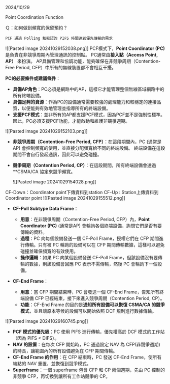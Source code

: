 2024/10/29


Point Coordination Function


Ｑ：如何做到頻寬的保留預約？

	PCF 通過 Polling 和較短的 PIFS 時間達到優先傳輸的需求


![[Pasted image 20241029152038.png]]
PCF模式下，**Point Coordinator (PC)** 是負責在非競爭周期內管理通訊的控制點。
PC通常由**接入點（Access Point, AP）** 來扮演。
AP具備管理和協調功能，能夠確保在非競爭周期（Contention-Free Period, CFP）中所有的無線裝置都不會相互干擾。

**PC的必要條件或建議條件**：

- **具備AP角色**：PC必須是網路中的AP，這樣它才能管理整個無線區域網路中的所有終端設備。
- **具備足夠的資源**：作為PC的設備通常需要較強的處理能力和較穩定的連接品質，以便能夠有效地管理並指導所有的終端設備。
- **支援PCF模式**：並非所有的AP都支援PCF模式，因為PCF並不是強制性標準。
  因此，PC必須支援PCF功能，才能啟動和維護非競爭週期。

![[Pasted image 20241029152103.png]]
- **非競爭周期（Contention-Free Period, CFP）**：在這段期間內，PC (通常是AP) 會控制頻寬的使用，並直接分配頻寬給不同的終端設備。
  終端設備在這段期間不會自行發起通訊，因此可以避免碰撞。
    
- **競爭周期（Contention Period, CP）**：在這段期間，所有終端設備會透過 **CSMA/CA 協定來競爭頻寬。
  
  
  ![[Pasted image 20241029154028.png]]


CF-Down：Coordinator point下傳資料到station
CF-Up : Station上傳資料到Coordinator point
![[Pasted image 20241029155512.png]]

- **CF-Poll Subtype Data Frame**：
    
    - **用意**：在非競爭周期（Contention-Free Period, CFP）內，**Point Coordinator (PC)** (通常是AP) 會輪詢各個終端設備，詢問它們是否有要傳輸的資料。
    - **過程**：PC 向每個設備發送一個 CF-Poll Frame，授權它們在 CFP 期間進行傳輸。只有被 PC 輪詢的設備可以在 CFP 期間傳輸數據，這樣可以避免碰撞並確保頻寬的有效使用。
    - **操作邏輯**：如果 PC 向某個設備發送 CF-Poll Frame，但該設備沒有要傳輸的數據，則該設備會回應 PC 表示不需傳輸，然後 PC 會輪詢下一個設備。
- **CF-End Frame**：
    
    - **用意**：當 CFP 期間結束時，PC 會發送一個 CF-End Frame，告知所有終端設備 CFP 已經結束，接下來進入競爭周期（Contention Period, CP）。
    - **功能**：CF-End Frame 的目的是**通知所有設備可以恢復 CSMA/CA 的競爭模式**，並且讓原本等候的設備可以開始依照 DCF 規則進行數據傳輸。

![[Pasted image 20241029160745.png]]

- **PCF 模式的優先級**：PC 使用 PIFS 進行傳輸，優先權高於 DCF 模式的工作站（因為 PIFS < DIFS）。
- **NAV 的設置**：在每次 CFP 開始時，PC 通過設定 NAV 為 CFP(非競爭週期) 的時長，讓範圍內的所有設備避免在 CFP 期間傳輸。
- **CF-End Frame 的作用**：在 CFP 結束時，PC 發送 CF-End Frame，使所有端點的 NAV 重置，並恢復到競爭模式。
- **Superframe**：一個 superframe 包含 CFP 和 CP 兩個週期，先由 PC 控制的非競爭 CFP，再切換到讓所有工作站競爭的 CP。
